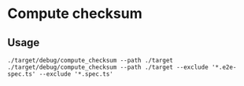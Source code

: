 # Compute checksum

## Usage

```
./target/debug/compute_checksum --path ./target
./target/debug/compute_checksum --path ./target --exclude '*.e2e-spec.ts' --exclude '*.spec.ts'
```
